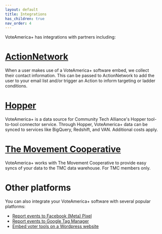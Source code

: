 ```yaml
---
layout: default
title: Integrations
has_children: true
nav_order: 4
---
```


VoteAmerica+ has integrations with partners including:

# [ActionNetwork](/integrations/action_network/)

When a user makes use of a VoteAmerica+ software embed, we collect their contact information. This can be
passed to ActionNetwork to add the user to your email list and/or trigger an Action to inform targeting or ladder conditions.

# [Hopper](/integrations/hopper/)

VoteAmerica+ is a data source for Community Tech Alliance's Hopper tool-to-tool connector service. 
Through Hopper, VoteAmerica+ data can be synced to services like BigQuery, Redshift, and VAN. Additional costs apply.

# [The Movement Cooperative](/integrations/the_movement_cooperative/)

VoteAmerica+ works with The Movement Cooperative to provide easy syncs of your data to the TMC data warehouse.
For TMC members only.

# Other platforms

You can also integrate your VoteAmerica+ software with several popular platforms:
* [Report events to Facebook (Meta) Pixel](/integrations/meta_pixel/)
* [Report events to Google Tag Manager](/integrations/gtm/)
* [Embed voter tools on a Wordpress website](/integrations/wordpress/)
